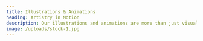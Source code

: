 ```yaml
---
title: Illustrations & Animations
heading: Artistry in Motion
description: Our illustrations and animations are more than just visuals; they're artistry in motion that brings your brand to life. We believe that every frame is a brushstroke in your brand's unique masterpiece. Our team of skilled illustrators and animators excels at turning concepts into captivating visuals. Whether it's custom illustrations that convey complex ideas or dynamic animations that breathe life into your brand, we create visuals that are not just eye-catching but also emotionally engaging. Let us be your visual storytellers.
image: /uploads/stock-1.jpg
---
```

